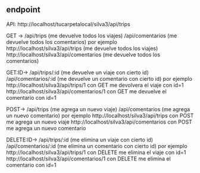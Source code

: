 ## endpoint 
API: http://localhost/tucarpetalocal/silva3/api/trips

GET -> /api/trips (me devuelve todos los viajes)
       /api/comentarios (me devuelve todos los comentarios)
por ejemplo http://localhost/silva3/api/trips (me devuelve todos los viajes)
            http://localhost/silva3/api/comentarios (me devuelve todos los comentarios)

GET:ID-> /api/trips/:id (me devuelve un viaje con cierto id)
         /api/comentarios/:id (me devuelve un comentario con cierto id)
por ejemplo http://localhost/silva3/api/trips/1 con GET me devolvera el viaje con id=1
            http://localhost/silva3/api/comentarios/1 con GET me devuelve el comentario con id=1

POST-> /api/trips (me agrega un nuevo viaje)
       /api/comentarios (me agrega un nuevo comentario)
por ejemplo http://localhost/silva3/api/trips con POST me agrega un nuevo viaje
            http://localhost/silva3/api/comentarios con POST me agrega un nuevo comentario

DELETE:ID-> /api/trips/:id (me elimina un viaje con cierto id)
            /api/comentarios/:id (me elimina un comentario con cierto id)
por ejemplo http://localhost/silva3/api/trips/1 con DELETE me elimina el viaje con id=1
            http://localhost/silva3/api/comentarios/1 con DELETE me elimina el comentario con id=1